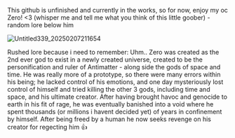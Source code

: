 This github is unfinished and currently in the works, so for now, enjoy my oc Zero! <3 (whisper me and tell me what you think of this little goober) - random lore below him

![Untitled339_20250207211654](https://github.com/user-attachments/assets/9d69664d-f372-416a-80c2-2e3a99cde1c5)

Rushed lore because i need to remember:
Uhm.. Zero was created as the 2nd ever god to exist in a newly created universe, created to be the personification and ruler of Antimatter - along side the gods of space and time. He was really more of a prototype, so there were many errors within his being; he lacked control of his emotions, and one day mysteriously lost control of himself and tried killing the other 3 gods, including time and space, and his ultimate creator. After having brought havoc and genocide to earth in his fit of rage, he was eventually banished into a void where he spent thousands (or millions i havent decided yet) of years in confinement by himself. After being freed by a human he now seeks revenge on his creator for regecting him 👍
